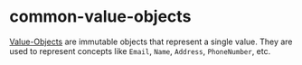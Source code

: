 # common-value-objects

<a href="https://martinfowler.com/bliki/ValueObject.html" target="_blank">Value-Objects</a> are immutable objects that represent a single value. They are used to represent concepts like `Email`, `Name`, `Address`, `PhoneNumber`, etc.
